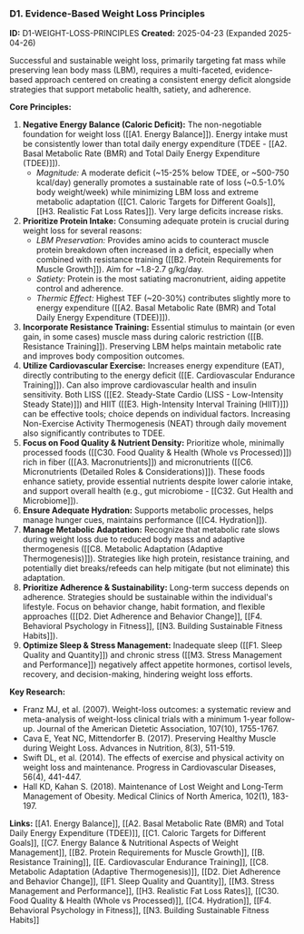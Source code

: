 ### D1. Evidence-Based Weight Loss Principles
**ID:** D1-WEIGHT-LOSS-PRINCIPLES
**Created:** 2025-04-23 (Expanded 2025-04-26)

Successful and sustainable weight loss, primarily targeting fat mass while preserving lean body mass (LBM), requires a multi-faceted, evidence-based approach centered on creating a consistent energy deficit alongside strategies that support metabolic health, satiety, and adherence.

**Core Principles:**
1.  **Negative Energy Balance (Caloric Deficit):** The non-negotiable foundation for weight loss ([[A1. Energy Balance]]). Energy intake must be consistently lower than total daily energy expenditure (TDEE - [[A2. Basal Metabolic Rate (BMR) and Total Daily Energy Expenditure (TDEE)]]).
    - *Magnitude:* A moderate deficit (~15-25% below TDEE, or ~500-750 kcal/day) generally promotes a sustainable rate of loss (~0.5-1.0% body weight/week) while minimizing LBM loss and extreme metabolic adaptation ([[C1. Caloric Targets for Different Goals]], [[H3. Realistic Fat Loss Rates]]). Very large deficits increase risks.
2.  **Prioritize Protein Intake:** Consuming adequate protein is crucial during weight loss for several reasons:
    - *LBM Preservation:* Provides amino acids to counteract muscle protein breakdown often increased in a deficit, especially when combined with resistance training ([[B2. Protein Requirements for Muscle Growth]]). Aim for ~1.8-2.7 g/kg/day.
    - *Satiety:* Protein is the most satiating macronutrient, aiding appetite control and adherence.
    - *Thermic Effect:* Highest TEF (~20-30%) contributes slightly more to energy expenditure ([[A2. Basal Metabolic Rate (BMR) and Total Daily Energy Expenditure (TDEE)]]).
3.  **Incorporate Resistance Training:** Essential stimulus to maintain (or even gain, in some cases) muscle mass during caloric restriction ([[B. Resistance Training]]). Preserving LBM helps maintain metabolic rate and improves body composition outcomes.
4.  **Utilize Cardiovascular Exercise:** Increases energy expenditure (EAT), directly contributing to the energy deficit ([[E. Cardiovascular  Endurance Training]]). Can also improve cardiovascular health and insulin sensitivity. Both LISS ([[E2. Steady-State Cardio (LISS - Low-Intensity Steady State)]]) and HIIT ([[E3. High-Intensity Interval Training (HIIT)]]) can be effective tools; choice depends on individual factors. Increasing Non-Exercise Activity Thermogenesis (NEAT) through daily movement also significantly contributes to TDEE.
5.  **Focus on Food Quality & Nutrient Density:** Prioritize whole, minimally processed foods ([[C30. Food Quality & Health (Whole vs Processed)]]) rich in fiber ([[A3. Macronutrients]]) and micronutrients ([[C6. Micronutrients (Detailed Roles & Considerations)]]). These foods enhance satiety, provide essential nutrients despite lower calorie intake, and support overall health (e.g., gut microbiome - [[C32. Gut Health and Microbiome]]).
6.  **Ensure Adequate Hydration:** Supports metabolic processes, helps manage hunger cues, maintains performance ([[C4. Hydration]]).
7.  **Manage Metabolic Adaptation:** Recognize that metabolic rate slows during weight loss due to reduced body mass and adaptive thermogenesis ([[C8. Metabolic Adaptation (Adaptive Thermogenesis)]]). Strategies like high protein, resistance training, and potentially diet breaks/refeeds can help mitigate (but not eliminate) this adaptation.
8.  **Prioritize Adherence & Sustainability:** Long-term success depends on adherence. Strategies should be sustainable within the individual's lifestyle. Focus on behavior change, habit formation, and flexible approaches ([[D2. Diet Adherence and Behavior Change]], [[F4. Behavioral Psychology in Fitness]], [[N3. Building Sustainable Fitness Habits]]).
9.  **Optimize Sleep & Stress Management:** Inadequate sleep ([[F1. Sleep Quality and Quantity]]) and chronic stress ([[M3. Stress Management and Performance]]) negatively affect appetite hormones, cortisol levels, recovery, and decision-making, hindering weight loss efforts.

**Key Research:**
- Franz MJ, et al. (2007). Weight-loss outcomes: a systematic review and meta-analysis of weight-loss clinical trials with a minimum 1-year follow-up. Journal of the American Dietetic Association, 107(10), 1755-1767.
- Cava E, Yeat NC, Mittendorfer B. (2017). Preserving Healthy Muscle during Weight Loss. Advances in Nutrition, 8(3), 511-519.
- Swift DL, et al. (2014). The effects of exercise and physical activity on weight loss and maintenance. Progress in Cardiovascular Diseases, 56(4), 441-447.
- Hall KD, Kahan S. (2018). Maintenance of Lost Weight and Long-Term Management of Obesity. Medical Clinics of North America, 102(1), 183-197.

**Links:** [[A1. Energy Balance]], [[A2. Basal Metabolic Rate (BMR) and Total Daily Energy Expenditure (TDEE)]], [[C1. Caloric Targets for Different Goals]], [[C7. Energy Balance & Nutritional Aspects of Weight Management]], [[B2. Protein Requirements for Muscle Growth]], [[B. Resistance Training]], [[E. Cardiovascular  Endurance Training]], [[C8. Metabolic Adaptation (Adaptive Thermogenesis)]], [[D2. Diet Adherence and Behavior Change]], [[F1. Sleep Quality and Quantity]], [[M3. Stress Management and Performance]], [[H3. Realistic Fat Loss Rates]], [[C30. Food Quality & Health (Whole vs Processed)]], [[C4. Hydration]], [[F4. Behavioral Psychology in Fitness]], [[N3. Building Sustainable Fitness Habits]]
